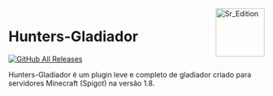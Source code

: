 <img src="https://avatars.githubusercontent.com/u/30272840?s=96&v=4" alt="Sr_Edition" title="Sr_Edition" align="right" height="96" width="96"/>

# Hunters-Gladiador

[![GitHub All Releases](https://img.shields.io/github/downloads/sredition/Hunters-Gladiador/total.svg?logoColor=fff)](https://github.com/sredition/Hunters-Gladiador/releases/latest)

Hunters-Gladiador é um plugin leve e completo de gladiador criado para servidores Minecraft (Spigot) na versão 1.8.